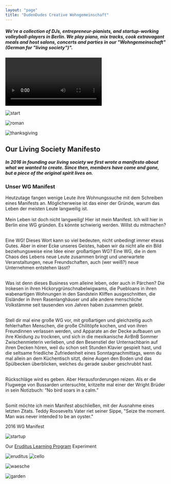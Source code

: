 ```yaml
---
layout: "page"
title: "DudenDudes Creative Wohngemeinschaft"
---
```


##### We're a collection of DJs, entrepreneur-pianists, and startup-working volleyball-players in Berlin. We play piano, mix tracks, cook extravagant meals and host salons, concerts and parties in our "Wohngemeinschaft" (German for "living society")".

<div class="mx-auto embed-responsive embed-responsive-16by9">
  <video class="mx-auto img-responsive" style="max-width:100%; height:auto" controls>
      <source src="/assets/images/wg/concert.mp4" type="video/mp4">
  </video>
</div>

![start](/assets/images/wg/start.jpg)

![roman](/assets/images/wg/roman.jpg)

![thanksgiving](/assets/images/wg/thanksgiving.jpg)

<div class="card mb-3 bg-yellow" style="max-width: 1200px;">
  <div class="row g-0">
    <div class="col-md-12">
      <div class="card-body">
        <h2 class="card-title">Our Living Society Manifesto</h2>
        <h5 class="card-title"><i>In 2016 in founding our living society we first wrote a manifesto about what we wanted to create. Since then, members have come and gone, but a piece of the original spirit lives on.</i></h5>
        <h3 class="card-title">Unser WG Manifest</h3>
        <p class="card-text">Heutzutage fangen wenige Leute ihre Wohnungssuche mit dem Schreiben eines Manifests an. Möglicherweise ist das einer der Gründe, warum das Leben der meisten Leute langweilig ist.<br><br>
Mein Leben ist doch nicht langweilig! Hier ist mein Manifest. Ich will hier in Berlin eine WG gründen. Es könnte schwierig werden. Willst du mitmachen?<br><br>

Eine WG! Dieses Wort kann so viel bedeuten, nicht unbedingt immer etwas Gutes. Aber in einer Ecke unseres Geistes, haben wir da nicht alle ein Bild beziehungsweise eine Idee einer großartigen WG? Eine WG, die in dem Chaos des Lebens neue Leute zusammen bringt und unerwartete Veranstaltungen, neue Freundschaften, auch (wer weiß?) neue Unternehmen entstehen lässt?<br><br>

Was ist denn dieses Business vom alleine leben, oder auch in Pärchen? Die Irokesen in ihren Hickorygrünschnabelwigwams, die Puebloans in ihren wabenartigen Wohnungen in den Sandstein Kliffen ausgeschnitten, die Eisländer in ihren Rasenlanghäuser und alle andere menschliche Volkstämme seit tausenden von Jahren haben zusammen gelebt.<br><br>

Stell dir mal eine große WG vor, mit großartigen und gleichzeitig auch fehlerhaften Menschen, die große Chilitöpfe kochen, und von ihren Freundinnen verlassen werden, und Apparate an der Decke aufbauen um ihre Kleidung zu trocknen, und sich in die mexikanische AirBnB Sommer Zwischenmieterin verlieben, und den Besenstiel der Unternachbarin auf ihren Decken hören, weil du schon seit Stunden Klavier gespielt hast, und die seltsame friedliche Zufriedenheit eines Sonntagnachmittags, wenn du mal allein an dem Küchentisch sitzt, deine Augen den Boden und das Spülbecken überblicken, welches du gerade sauber geschrubbt hast.<br><br> 

Rückschläge wird es geben. Aber Herausforderungen reizen. Als er die Flugwege von Bussarden untersuchte, kritzelte mal einer der Wright Brüder in sein Notizbuch: “No bird soars in a calm.”<br><br> 

Somit möchte ich mein Manifest abschließen, mit der Ausnahme eines letzten Zitats. Teddy Roosevelts Vater riet seiner Sippe, "Seize the moment. Man was never intended to be an oyster."</p>
      </div>
      <div class="card-footer">
        2016 WG Manifest<cite title="2016 WG Manifest"></cite>
      </div>
    </div>
  </div>
</div>


![startup](/assets/images/wg/startup2.jpg)

Our <a href="https://Henryvw/eruditus/">Eruditus Learning Program</a> Experiment

![eruditus](/assets/images/wg/eruditus.jpg)
![cello](/assets/images/wg/cello.jpg)

![waesche](/assets/images/wg/waesche.jpg)

![garden](/assets/images/wg/garden.jpg)





